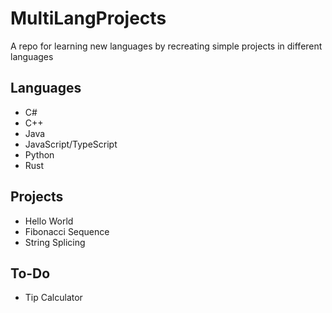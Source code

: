 # MultiLangProjects

A repo for learning new languages by recreating simple projects in different languages

## Languages
- C#
- C++
- Java
- JavaScript/TypeScript
- Python
- Rust

## Projects
- Hello World
- Fibonacci Sequence
- String Splicing

## To-Do
- Tip Calculator

